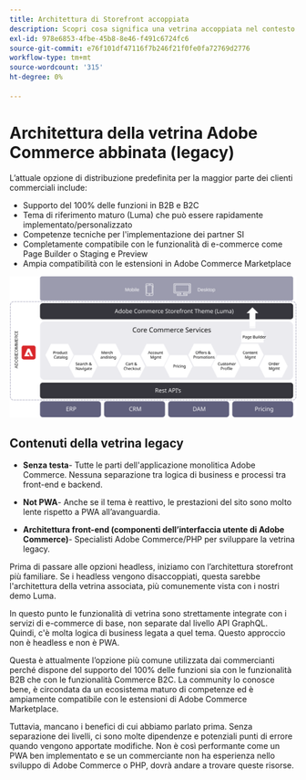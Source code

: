 ```yaml
---
title: Architettura di Storefront accoppiata
description: Scopri cosa significa una vetrina accoppiata nel contesto delle architetture Adobe Commerce headless.
exl-id: 978e6853-4fbe-45b8-8e46-f491c6724fc6
source-git-commit: e76f101df47116f7b246f21f0fe0fa72769d2776
workflow-type: tm+mt
source-wordcount: '315'
ht-degree: 0%

---
```


# Architettura della vetrina Adobe Commerce abbinata (legacy)

L’attuale opzione di distribuzione predefinita per la maggior parte dei clienti commerciali include:

- Supporto del 100% delle funzioni in B2B e B2C
- Tema di riferimento maturo (Luma) che può essere rapidamente implementato/personalizzato
- Competenze tecniche per l&#39;implementazione dei partner SI
- Completamente compatibile con le funzionalità di e-commerce come Page Builder o Staging e Preview
- Ampia compatibilità con le estensioni in Adobe Commerce Marketplace

![Diagramma che mostra un’architettura Adobe Commerce per vetrine accoppiata](../../../assets/playbooks/coupled-storefront-architecture.svg)

## Contenuti della vetrina legacy

- **Senza testa**- Tutte le parti dell&#39;applicazione monolitica Adobe Commerce. Nessuna separazione tra logica di business e processi tra front-end e backend.

- **Not PWA**- Anche se il tema è reattivo, le prestazioni del sito sono molto lente rispetto a PWA all’avanguardia.

- **Architettura front-end (componenti dell’interfaccia utente di Adobe Commerce)**- Specialisti Adobe Commerce/PHP per sviluppare la vetrina legacy.

Prima di passare alle opzioni headless, iniziamo con l’architettura storefront più familiare. Se i headless vengono disaccoppiati, questa sarebbe l&#39;architettura della vetrina associata, più comunemente vista con i nostri demo Luma.

In questo punto le funzionalità di vetrina sono strettamente integrate con i servizi di e-commerce di base, non separate dal livello API GraphQL. Quindi, c&#39;è molta logica di business legata a quel tema. Questo approccio non è headless e non è PWA.

Questa è attualmente l’opzione più comune utilizzata dai commercianti perché dispone del supporto del 100% delle funzioni sia con le funzionalità B2B che con le funzionalità Commerce B2C. La community lo conosce bene, è circondata da un ecosistema maturo di competenze ed è ampiamente compatibile con le estensioni di Adobe Commerce Marketplace.

Tuttavia, mancano i benefici di cui abbiamo parlato prima. Senza separazione dei livelli, ci sono molte dipendenze e potenziali punti di errore quando vengono apportate modifiche. Non è così performante come un PWA ben implementato e se un commerciante non ha esperienza nello sviluppo di Adobe Commerce o PHP, dovrà andare a trovare queste risorse.
